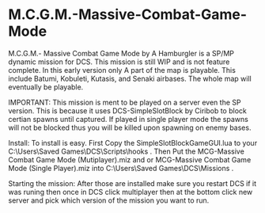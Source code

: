 # M.C.G.M.-Massive-Combat-Game-Mode
M.C.G.M.- Massive Combat Game Mode by A Hamburgler is a SP/MP dynamic mission for DCS.
This mission is still WIP and is not feature complete. In this early version only A part of the map is playable. This include Batumi, Kobuleti, Kutasis, and Senaki airbases. The whole map will eventually be playable.  

IMPORTANT: This mission is ment to be played on a server even the SP version. This is because it uses DCS-SimpleSlotBlock by Ciribob to block certian spawns until captured. If played in single player mode the spawns will not be blocked thus you will be killed upon spawning on enemy bases.

Install: To install is easy. First Copy the SimpleSlotBlockGameGUI.lua to your C:\Users\\Saved Games\DCS\Scripts\hooks .
Then Put the MCG-Massive Combat Game Mode (Mutiplayer).miz and or MCG-Massive Combat Game Mode (Single Player).miz into C:\Users\\Saved Games\DCS\Missions .

Starting the mission: After those are installed make sure you restart DCS if it was runing then once in DCS click multiplayer then at the bottom click new server and pick which version of the mission you want to run.

